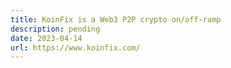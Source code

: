 ```yaml
---
title: KoinFix is a Web3 P2P crypto on/off-ramp
description: pending
date: 2023-04-14
url: https://www.koinfix.com/
---
```

